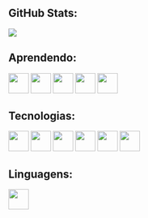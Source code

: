 ## GitHub Stats:
![](https://github-readme-stats.vercel.app/api?username=mariahinada&theme=dark&hide_border=true&include_all_commits=false&count_private=false)<br/>

## Aprendendo:
<img loading="lazy" src="https://cdn.jsdelivr.net/gh/devicons/devicon@latest/icons/javascript/javascript-original.svg" width="40" height="40"/> <img loading="lazy" src="https://img.icons8.com/?size=160&id=Xf1sHBmY73hA&format=png" width="40" height="40"/> <img loading="lazy" src="https://cdn.jsdelivr.net/gh/devicons/devicon@latest/icons/python/python-original.svg" width="40" height="40"/>
<img loading="lazy" src="https://assets.streamlinehq.com/image/private/w_300,h_300,ar_1/f_auto/v1/icons/3/cypress-icon-moigrz5nimpd7rsob0bisu.png/cypress-icon-pg9bdlubveoefqouilbg.png?_a=DATAg1AAZAA0" width="40" height="40"/>
<img loading="lazy" src="https://icon.icepanel.io/Technology/svg/Playwrite.svg" width="40" height="40"/>

## Tecnologias:
<img loading="lazy" src="https://icon.icepanel.io/Technology/svg/MySQL.svg" width="40" height="40"/> <img loading="lazy" src="https://icon.icepanel.io/Technology/svg/Visual-Studio-Code-%28VS-Code%29.svg" width="40" height="40"/> <img loading="lazy" src="https://icon.icepanel.io/Technology/svg/CSS3.svg" width="40" height="40"/>
<img loading="lazy" src="https://icon.icepanel.io/Technology/svg/HTML5.svg" width="40" height="40"/> <img loading="lazy" src="https://icon.icepanel.io/Technology/svg/Postman.svg" width="40" height="40"/> <img loading="lazy" src="https://icon.icepanel.io/Technology/svg/MongoDB.svg" width="40" height="40"/>

## Linguagens:
<img loading="lazy" src="https://icon.icepanel.io/Technology/svg/Azure-SQL-Database.svg" width="40" height="40"/> 
